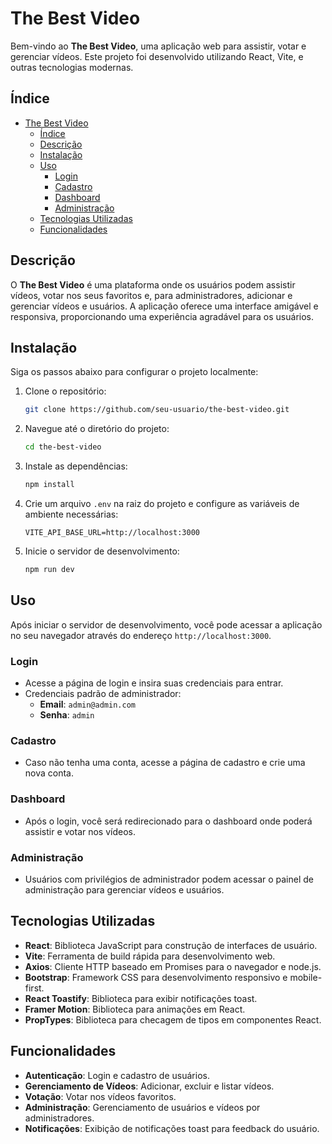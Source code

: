 # The Best Video

Bem-vindo ao **The Best Video**, uma aplicação web para assistir, votar e gerenciar vídeos. Este projeto foi desenvolvido utilizando React, Vite, e outras tecnologias modernas.

## Índice

- [The Best Video](#the-best-video)
  - [Índice](#índice)
  - [Descrição](#descrição)
  - [Instalação](#instalação)
  - [Uso](#uso)
    - [Login](#login)
    - [Cadastro](#cadastro)
    - [Dashboard](#dashboard)
    - [Administração](#administração)
  - [Tecnologias Utilizadas](#tecnologias-utilizadas)
  - [Funcionalidades](#funcionalidades)

## Descrição

O **The Best Video** é uma plataforma onde os usuários podem assistir vídeos, votar nos seus favoritos e, para administradores, adicionar e gerenciar vídeos e usuários. A aplicação oferece uma interface amigável e responsiva, proporcionando uma experiência agradável para os usuários.

## Instalação

Siga os passos abaixo para configurar o projeto localmente:

1. Clone o repositório:
    ```sh
    git clone https://github.com/seu-usuario/the-best-video.git
    ```

2. Navegue até o diretório do projeto:
    ```sh
    cd the-best-video
    ```

3. Instale as dependências:
    ```sh
    npm install
    ```

4. Crie um arquivo `.env` na raiz do projeto e configure as variáveis de ambiente necessárias:
    ```env
    VITE_API_BASE_URL=http://localhost:3000
    ```

5. Inicie o servidor de desenvolvimento:
    ```sh
    npm run dev
    ```

## Uso

Após iniciar o servidor de desenvolvimento, você pode acessar a aplicação no seu navegador através do endereço `http://localhost:3000`.

### Login

- Acesse a página de login e insira suas credenciais para entrar.
- Credenciais padrão de administrador:
  - **Email**: `admin@admin.com`
  - **Senha**: `admin`

### Cadastro

- Caso não tenha uma conta, acesse a página de cadastro e crie uma nova conta.

### Dashboard

- Após o login, você será redirecionado para o dashboard onde poderá assistir e votar nos vídeos.

### Administração

- Usuários com privilégios de administrador podem acessar o painel de administração para gerenciar vídeos e usuários.

## Tecnologias Utilizadas

- **React**: Biblioteca JavaScript para construção de interfaces de usuário.
- **Vite**: Ferramenta de build rápida para desenvolvimento web.
- **Axios**: Cliente HTTP baseado em Promises para o navegador e node.js.
- **Bootstrap**: Framework CSS para desenvolvimento responsivo e mobile-first.
- **React Toastify**: Biblioteca para exibir notificações toast.
- **Framer Motion**: Biblioteca para animações em React.
- **PropTypes**: Biblioteca para checagem de tipos em componentes React.

## Funcionalidades

- **Autenticação**: Login e cadastro de usuários.
- **Gerenciamento de Vídeos**: Adicionar, excluir e listar vídeos.
- **Votação**: Votar nos vídeos favoritos.
- **Administração**: Gerenciamento de usuários e vídeos por administradores.
- **Notificações**: Exibição de notificações toast para feedback do usuário.


